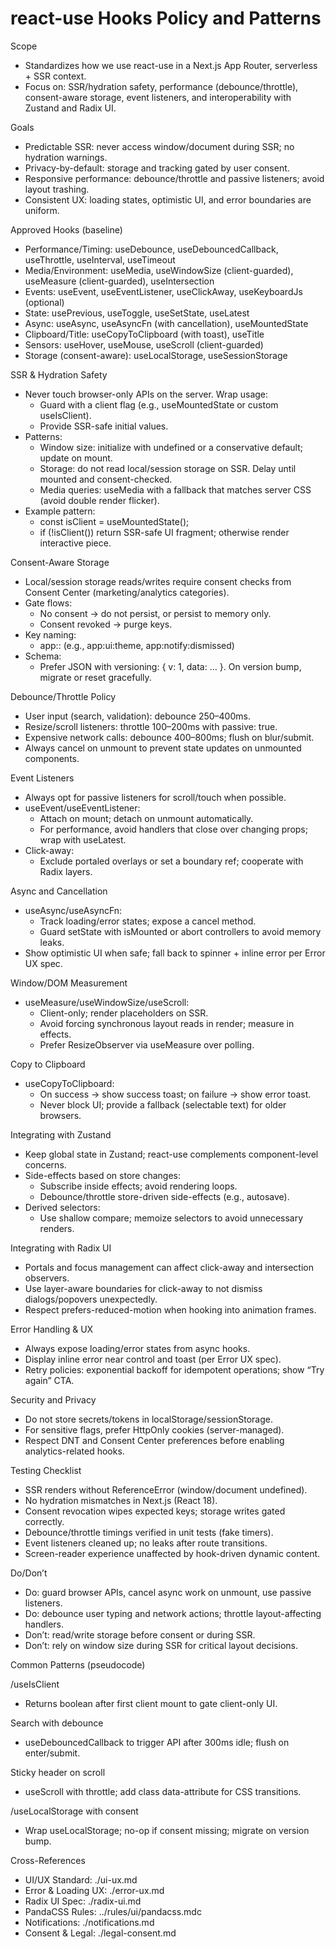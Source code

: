 # react-use Hooks Policy and Patterns

Scope
- Standardizes how we use react-use in a Next.js App Router, serverless + SSR context.
- Focus on: SSR/hydration safety, performance (debounce/throttle), consent-aware storage, event listeners, and interoperability with Zustand and Radix UI.

Goals
- Predictable SSR: never access window/document during SSR; no hydration warnings.
- Privacy-by-default: storage and tracking gated by user consent.
- Responsive performance: debounce/throttle and passive listeners; avoid layout trashing.
- Consistent UX: loading states, optimistic UI, and error boundaries are uniform.

Approved Hooks (baseline)
- Performance/Timing: useDebounce, useDebouncedCallback, useThrottle, useInterval, useTimeout
- Media/Environment: useMedia, useWindowSize (client-guarded), useMeasure (client-guarded), useIntersection
- Events: useEvent, useEventListener, useClickAway, useKeyboardJs (optional)
- State: usePrevious, useToggle, useSetState, useLatest
- Async: useAsync, useAsyncFn (with cancellation), useMountedState
- Clipboard/Title: useCopyToClipboard (with toast), useTitle
- Sensors: useHover, useMouse, useScroll (client-guarded)
- Storage (consent-aware): useLocalStorage, useSessionStorage

SSR & Hydration Safety
- Never touch browser-only APIs on the server. Wrap usage:
  - Guard with a client flag (e.g., useMountedState or custom useIsClient).
  - Provide SSR-safe initial values.
- Patterns:
  - Window size: initialize with undefined or a conservative default; update on mount.
  - Storage: do not read local/session storage on SSR. Delay until mounted and consent-checked.
  - Media queries: useMedia with a fallback that matches server CSS (avoid double render flicker).
- Example pattern:
  - const isClient = useMountedState();
  - if (!isClient()) return SSR-safe UI fragment; otherwise render interactive piece.

Consent-Aware Storage
- Local/session storage reads/writes require consent checks from Consent Center (marketing/analytics categories).
- Gate flows:
  - No consent → do not persist, or persist to memory only.
  - Consent revoked → purge keys.
- Key naming:
  - app:<scope>:<key> (e.g., app:ui:theme, app:notify:dismissed)
- Schema:
  - Prefer JSON with versioning: { v: 1, data: … }. On version bump, migrate or reset gracefully.

Debounce/Throttle Policy
- User input (search, validation): debounce 250–400ms.
- Resize/scroll listeners: throttle 100–200ms with passive: true.
- Expensive network calls: debounce 400–800ms; flush on blur/submit.
- Always cancel on unmount to prevent state updates on unmounted components.

Event Listeners
- Always opt for passive listeners for scroll/touch when possible.
- useEvent/useEventListener:
  - Attach on mount; detach on unmount automatically.
  - For performance, avoid handlers that close over changing props; wrap with useLatest.
- Click-away:
  - Exclude portaled overlays or set a boundary ref; cooperate with Radix layers.

Async and Cancellation
- useAsync/useAsyncFn:
  - Track loading/error states; expose a cancel method.
  - Guard setState with isMounted or abort controllers to avoid memory leaks.
- Show optimistic UI when safe; fall back to spinner + inline error per Error UX spec.

Window/DOM Measurement
- useMeasure/useWindowSize/useScroll:
  - Client-only; render placeholders on SSR.
  - Avoid forcing synchronous layout reads in render; measure in effects.
  - Prefer ResizeObserver via useMeasure over polling.

Copy to Clipboard
- useCopyToClipboard:
  - On success → show success toast; on failure → show error toast.
  - Never block UI; provide a fallback (selectable text) for older browsers.

Integrating with Zustand
- Keep global state in Zustand; react-use complements component-level concerns.
- Side-effects based on store changes:
  - Subscribe inside effects; avoid rendering loops.
  - Debounce/throttle store-driven side-effects (e.g., autosave).
- Derived selectors:
  - Use shallow compare; memoize selectors to avoid unnecessary renders.

Integrating with Radix UI
- Portals and focus management can affect click-away and intersection observers.
- Use layer-aware boundaries for click-away to not dismiss dialogs/popovers unexpectedly.
- Respect prefers-reduced-motion when hooking into animation frames.

Error Handling & UX
- Always expose loading/error states from async hooks.
- Display inline error near control and toast (per Error UX spec).
- Retry policies: exponential backoff for idempotent operations; show “Try again” CTA.

Security and Privacy
- Do not store secrets/tokens in localStorage/sessionStorage.
- For sensitive flags, prefer HttpOnly cookies (server-managed).
- Respect DNT and Consent Center preferences before enabling analytics-related hooks.

Testing Checklist
- SSR renders without ReferenceError (window/document undefined).
- No hydration mismatches in Next.js (React 18).
- Consent revocation wipes expected keys; storage writes gated correctly.
- Debounce/throttle timings verified in unit tests (fake timers).
- Event listeners cleaned up; no leaks after route transitions.
- Screen-reader experience unaffected by hook-driven dynamic content.

Do/Don’t
- Do: guard browser APIs, cancel async work on unmount, use passive listeners.
- Do: debounce user typing and network actions; throttle layout-affecting handlers.
- Don’t: read/write storage before consent or during SSR.
- Don’t: rely on window size during SSR for critical layout decisions.

Common Patterns (pseudocode)

/useIsClient
- Returns boolean after first client mount to gate client-only UI.

Search with debounce
- useDebouncedCallback to trigger API after 300ms idle; flush on enter/submit.

Sticky header on scroll
- useScroll with throttle; add class data-attribute for CSS transitions.

/useLocalStorage with consent
- Wrap useLocalStorage; no-op if consent missing; migrate on version bump.

Cross-References
- UI/UX Standard: ./ui-ux.md
- Error & Loading UX: ./error-ux.md
- Radix UI Spec: ./radix-ui.md
- PandaCSS Rules: ../rules/ui/pandacss.mdc
- Notifications: ./notifications.md
- Consent & Legal: ./legal-consent.md